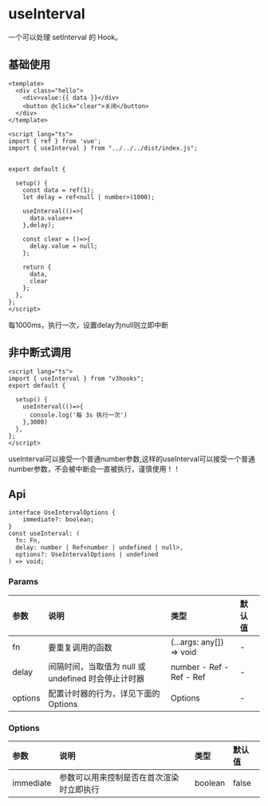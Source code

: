 # useInterval

一个可以处理 setInterval 的 Hook。


## 基础使用

```vue
<template>
  <div class="hello">
    <div>value:{{ data }}</div>
    <button @click="clear">关闭</button>
  </div>
</template>

<script lang="ts">
import { ref } from 'vue';
import { useInterval } from "../../../dist/index.js";


export default {
  
  setup() {
    const data = ref(1);
    let delay = ref<null | number>(1000);

    useInterval(()=>{
      data.value++
    },delay);

    const clear = ()=>{ 
      delay.value = null;
    };

    return {
      data,
      clear
    };
  },
};
</script>

```

每1000ms，执行一次，设置delay为null则立即中断


## 非中断式调用
```vue
<script lang="ts">
import { useInterval } from "v3hooks";
export default {
  
  setup() {
    useInterval(()=>{
      console.log('每 3s 执行一次')
    },3000)
  },
};
</script>

```

useInterval可以接受一个普通number参数,这样的useInterval可以接受一个普通number参数，不会被中断会一直被执行，谨慎使用！！


## Api
```
interface UseIntervalOptions {
    immediate?: boolean;
}
const useInterval: (
  fn: Fn, 
  delay: number | Ref<number | undefined | null>, 
  options?: UseIntervalOptions | undefined
) => void;
```
### Params

| 参数 | 说明 | 类型 | 默认值 |
| :----| :---- | :---- | :---- |
| fn	 | 要重复调用的函数	 | (...args: any[]) => void | - |
| delay	 | 间隔时间，当取值为 null 或 undefined 时会停止计时器	 | number - Ref<number> - Ref<undefined> - Ref<null> | - |
| options	 | 配置计时器的行为，详见下面的 Options	 | Options | - |

### Options

| 参数 | 说明 | 类型 | 默认值 |
| :----| :---- | :---- | :---- |
| immediate	 | 参数可以用来控制是否在首次渲染时立即执行 | boolean| false |